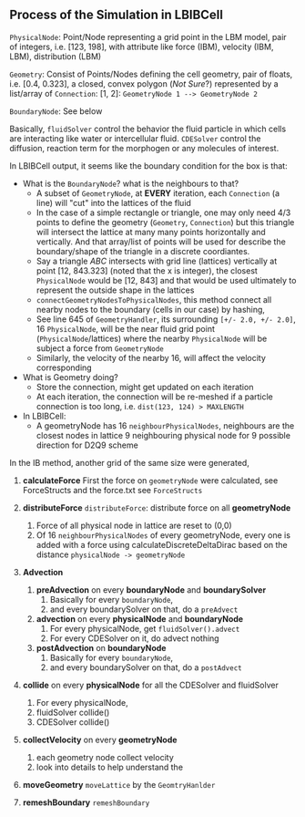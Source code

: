 ## Process of the Simulation in LBIBCell

`PhysicalNode`: Point/Node representing a grid point in the LBM model, pair of integers, i.e. [123, 198], with attribute like force (IBM), velocity (IBM, LBM), distribution (LBM)

`Geometry`: Consist of Points/Nodes defining the cell geometry, pair of floats, i.e. [0.4, 0.323], a closed, convex polygon (*Not Sure*?) represented by a list/array of `Connection`: [1, 2]: `GeometryNode 1 --> GeometryNode 2`

`BoundaryNode`: See below

Basically, `fluidSolver` control the behavior the fluid particle in which cells are interacting like water or intercellular fluid. `CDESolver` control the diffusion, reaction term for the morphogen or any molecules of interest.

In LBIBCell output, it seems like the boundary condition for the box is that:

* What is the `BoundaryNode`? what is the neighbours to that?
  * A subset of `GeometryNode`, at **EVERY** iteration, each `Connection` (a line) will "cut" into the lattices of the fluid
  * In the case of a simple rectangle or triangle, one may only need 4/3 points to define the geometry (`Geometry`, `Connection`) but this triangle will intersect the lattice at many many points horizontally and vertically. And that array/list of points will be used for describe the boundary/shape of the triangle in a discrete coordiantes.
  * Say a triangle *ABC* intersects with grid line (lattices) vertically at point [12, 843.323] (noted that the x is integer), the closest `PhysicalNode` would be [12, 843] and that would be used ultimately to represent the outside shape in the lattices
  * `connectGeometryNodesToPhysicalNodes`, this method connect all nearby nodes to the boundary (cells in our case) by hashing, 
  * See line 645 of `GeometryHandler`, its surrounding `[+/- 2.0, +/- 2.0]`, 16 `PhysicalNode`, will be the near fluid grid point (`PhysicalNode`/lattices) where the nearby `PhysicalNode` will be subject a force from `GeometryNode`
  * Similarly, the velocity of the nearby 16, will affect the velocity corresponding 
* What is Geometry doing?
   * Store the connection, might get updated on each iteration
   * At each iteration, the connection will be re-meshed if a particle connection is too long, i.e. `dist(123, 124) > MAXLENGTH`
* In LBIBCell:
  * A geometryNode has 16 `neighbourPhysicalNodes`,  neighbours are the closest nodes in lattice 9 neighbouring physical node for 9 possible direction for D2Q9 scheme


In the IB method, another grid of the same size were generated, 

1. **calculateForce** First the force on `geometryNode` were calculated, see ForceStructs and the force.txt see `ForceStructs`

2. **distributeForce** `distributeForce`: distribute force on all **geometryNode**
   1. Force of all physical node in lattice are reset to (0,0)
   2. Of 16 `neighbourPhysicalNodes` of every geometryNode, every one is added with a force using calculateDiscreteDeltaDirac based on the distance `physicalNode -> geometryNode`
   
3. **Advection**
   1. **preAdvection** on every **boundaryNode** and **boundarySolver**
      1. Basically for every `boundaryNode`, 
      2. and every boundarySolver on that, do a `preAdvect`
   2. **advection** on every **physicalNode** and **boundaryNode**
      1. For every physicalNode, get `fluidSolver().advect`
      2. For every CDESolver on it, do advect nothing
   3. **postAdvection** on **boundaryNode**
      1. Basically for every `boundaryNode`, 
      2. and every boundarySolver on that, do a `postAdvect`

4. **collide** on every **physicalNode** for all the CDESolver and fluidSolver

   1. For every physicalNode,
   2. fluidSolver collide()
   3. CDESolver collide()

5. **collectVelocity** on every **geometryNode**

   1. each geometry node collect velocity
   2. look into details to help understand the

6. **moveGeometry** `moveLattice` by the `GeomtryHanlder`

7. **remeshBoundary** `remeshBoundary`



